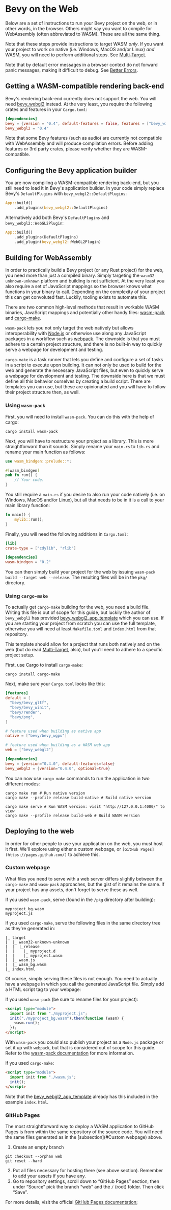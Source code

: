 # Bevy on the Web

Below are a set of instructions to run your Bevy project on the web, or in other words, in the browser. Others might say you want to compile for WebAssembly (often abbreviated to WASM). These are all the same thing.

Note that these steps provide instructions to target WASM _only_. If you
want your project to work on native (i.e. Windows, MacOS and/or Linux) _and_
WASM, you will need to perform additional steps. See
[Multi-Target](./web/multi-target.md).

Note that by default error messages in a browser context do not forward panic
messages, making it difficult to debug. See [Better
Errors](./web/better-errors.md).

## Getting a WASM-compatible rendering back-end

Bevy's rendering back-end currently does not support the web. You will need
[bevy_webgl2](https://github.com/mrk-its/bevy_webgl2) instead. At the very
least, you require the following crates and features in your `Cargo.toml`:

```toml
[dependencies]
bevy = {version = "0.4", default-features = false, features = ["bevy_winit", "render"]}
bevy_webgl2 = "0.4"
```

Note that some Bevy features (such as audio) are currently not compatible with
WebAssembly and will produce compilation errors. Before adding features or 3rd
party crates, please verify whether they are WASM-compatible.

## Configuring the Bevy application builder

You are now compiling a WASM-compatible rendering back-end, but you still need
to load it in Bevy's application builder. In your code simply replace Bevy's
`DefaultPlugins` with `bevy_webgl2::DefaultPlugins`:

```rust
App::build()
    .add_plugins(bevy_webgl2::DefaultPlugins)
```

Alternatively add both Bevy's `DefaultPlugins` and `bevy_webgl2::WebGL2Plugin`:

```rust
App::build()
    .add_plugins(DefaultPlugins)
    .add_plugin(bevy_webgl2::WebGL2Plugin)
```

## Building for WebAssembly

In order to practically build a Bevy project (or any Rust project) for the web,
you need more than just a compiled binary. Simply targeting the
`wasm32-unknown-unknown` platform and building is not sufficient. At the very
least you also require a set of JavaScript mappings so the browser knows what
functions in your binary to call. Depending on the complexity of your project
this can get convoluted fast. Luckily, tooling exists to automate this.

There are two common high-level methods that result in workable WASM binaries,
JavaScript mappings and potentially other handy files:
[wasm-pack](https://github.com/rustwasm/wasm-pack) and
[cargo-make](https://github.com/sagiegurari/cargo-make).

`wasm-pack` lets you not only target the web natively but allows
interoperability with [Node.js](https://nodejs.org/en/) or otherwise use along
any JavaScript packages in a workflow such as
[webpack](https://webpack.js.org/). The downside is that you must adhere to a
certain project structure, and there is no built-in way to quickly serve a
webpage for development and testing.

`cargo-make` is a task runner that lets you define and configure a set of tasks
in a script to execute upon building. It can not only be used to build for the
web and generate the necessary JavaScript files, but even to quickly
serve a webpage for development and testing. The downside here is that we must
define all this behavior ourselves by creating a build script. There are
templates you can use, but these are opinionated and you will have to follow
their project structure then, as well.

### Using `wasm-pack`

First, you will need to install `wasm-pack`. You can do this with the help of
cargo:

```shell
cargo install wasm-pack
```

Next, you will have to restructure your project as a library. This is more
straightforward than it sounds. Simply rename your `main.rs` to `lib.rs` and
rename your main function as follows:

```rust
use wasm_bindgen::prelude::*;

#[wasm_bindgen]
pub fn run() {
    // Your code.
}
```

You still require a `main.rs` if you desire to also run your code natively
(i.e. on Windows, MacOS and/or Linux), but all that needs to be in it is a call
to your main library function:

```rust
fn main() {
    mylib::run();
}

```

Finally, you will need the following additions in `Cargo.toml`:

```toml
[lib]
crate-type = ["cdylib", "rlib"]

[dependencies]
wasm-bindgen = "0.2"
```

You can then simply build your project for the web by issuing
`wasm-pack build --target web --release`. The resulting files will be in the
`pkg/` directory.

### Using `cargo-make`

To actually get `cargo-make` building for the web, you need a build file.
Writing this file is out of scope for this guide, but luckily the author of
`bevy_webgl2` has provided [bevy_webgl2_app_template](https://github.com/mrk-its/bevy_webgl2_app_template) which you can use. If you are starting your
project from scratch you can use the full template, otherwise you will need at
least `Makefile.toml` and `index.html` from that repository.

This template should allow for a project that runs both natively and on the web
(but do read [Multi-Target](./web/multi-target.md), also), but you'll need
to adhere to a specific project setup.

First, use Cargo to install `cargo-make`:

```shell
cargo install cargo-make
```

Next, make sure your `Cargo.toml` looks like this:

```toml
[features]
default = [
  "bevy/bevy_gltf",
  "bevy/bevy_winit",
  "bevy/render",
  "bevy/png",
]

# feature used when building as native app
native = ["bevy/bevy_wgpu"]

# feature used when building as a WASM web app
web = ["bevy_webgl2"]

[dependencies]
bevy = {version="0.4.0", default-features=false}
bevy_webgl2 = {version="0.4.0", optional=true}
```

You can now use `cargo make` commands to run the application in two different
modes:

```shell
cargo make run # Run native version
cargo make --profile release build-native # Build native version

cargo make serve # Run WASM version: visit "http://127.0.0.1:4000/" to view
cargo make --profile release build-web # Build WASM version
```

## Deploying to the web

In order for other people to use your application on the web, you must host it
first. We'll explore using either a custom webpage, or `[GitHub Pages](https://pages.github.com/)` to achieve this.

### Custom webpage

What files you need to serve with a web server differs slightly between the
`cargo-make` and `wasm-pack` approaches, but the gist of it remains the same.
If your project has any assets, don't forget to serve these as well.

If you used `wasm-pack`, serve (found in the `/pkg` directory after building):

```
myproject_bg.wasm
myproject.js
```

If you used `cargo-make`, serve the following files in the same directory tree
as they're generated in:

```
|_ target
|  |_ wasm32-unknown-unknown
|  |  |_release
|  |    |_ myproject.d
|  |    |_ myproject.wasm
|  |_ wasm.js
|  |_ wasm_bg.wasm
|_ index.html
```

Of course, simply serving these files is not enough. You need to actually have
a webpage in which you call the generated JavaScript file. Simply add a HTML
script tag to your webpage:

If you used `wasm-pack` (be sure to rename files for your project):

```html
<script type="module">
  import init from "./myproject.js";
  init("./myproject_bg.wasm").then(function (wasm) {
    wasm.run();
  });
</script>
```

With `wasm-pack` you could also publish your project as a `Node.js` package or
set it up with `webpack`, but that is considered out of scope for this guide.
Refer to the [wasm-pack documentation](https://rustwasm.github.io/docs/wasm-pack/) for more information.

If you used `cargo-make`:

```html
<script type="module">
  import init from "./wasm.js";
  init();
</script>
```

Note that the [bevy_webgl2_app_template](https://github.com/mrk-its/bevy_webgl2_app_template) already has this included in the example `index.html`.

### GitHub Pages

The most straightforward way to deploy a WASM application to GitHub Pages is
from within the same repository of the source code. You will need the same
files generated as in the [subsection](#Custom webpage) above.

1. Create an empty branch

```shell
git checkout --orphan web
git reset --hard
```

2. Put all files necessary for hosting there (see above section). Remember to add your assets if you have any.
3. Go to repository settings, scroll down to “GitHub Pages” section, then under “Source” pick the branch “web” and the `/` (root) folder. Then click “Save”.

For more details, visit the official [GitHub Pages documentation](https://guides.github.com/features/pages/);
